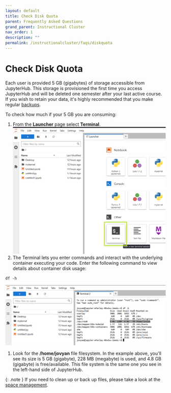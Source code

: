 ```yaml
---
layout: default
title: Check Disk Quota
parent: Frequently Asked Questions
grand_parent: Instructional Cluster
nav_order: 1
description: ""
permalink: /instructionalcluster/faqs/diskquota
---
```


# Check Disk Quota

Each user is provided 5 GB (gigabytes) of storage accessible from JupyterHub. This storage is provisioned the first time you access JupyterHub and will be deleted one semester after your last active course. If you wish to retain your data, it's highly recommended that you make regular [backups](/instructionalcluster/faqs/backup).

To check how much if your 5 GB you are consuming:

1. From the **Launcher** page select **Terminal**.
![Launch Terminal](/images/instructionalcluster/faq-space1.png)
1. The Terminal lets you enter commands and interact with the underlying container executing your code. Enter the following command to view details about container disk usage:
```
df -h
```
![Terminal Details](/images/instructionalcluster/faq-space2.png)
1. Look for the **/home/jovyan** file filesystem. In the example above, you'll see its size is 5 GB (gigabyte), 228 MB (megabyte) is used, and 4.8 GB (gigabyte) is free/available. This file system is the same one you see in the left-hand side of JupyterHub.

{: .note }
If you need to clean up or back up files, please take a look at the [space management](/instructionalcluster/faqs/spacemanagement).